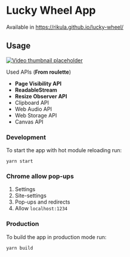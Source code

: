 # Lucky Wheel App

Available in https://rikula.github.io/lucky-wheel/

## Usage

[![Video thumbnail placeholder](doc/screenshot_youtube.PNG)](https://www.youtube.com/watch?v=VIDEO-ID "Put hover text here!")

Used APIs (**From roulette**)

- **Page Visibility API**
- **ReadableStream**
- **Resize Observer API**
- Clipboard API
- Web Audio API
- Web Storage API
- Canvas API

### Development

To start the app with hot module reloading run:

```
yarn start
```

### Chrome allow pop-ups

1. Settings
2. Site-settings
3. Pop-ups and redirects
4. Allow `localhost:1234`

### Production

To build the app in production mode run:

```
yarn build
```
